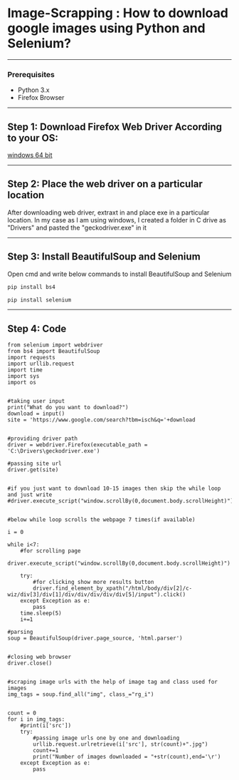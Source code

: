 # Image-Scrapping : How to download google images using Python and Selenium?
---
### Prerequisites
* Python 3.x
* Firefox Browser
---
## Step 1: Download Firefox Web Driver According to your OS:

[windows 64 bit](https://github.com/mozilla/geckodriver/releases/download/v0.26.0/geckodriver-v0.26.0-win64.zip)

---
## Step 2: Place the web driver on a particular location
After downloading web driver, extraxt in and place exe in a particular location. In my case as I am using windows, I created a folder in C drive as "Drivers" and pasted the "geckodriver.exe" in it

---
## Step 3: Install BeautifulSoup and Selenium
Open cmd and write below commands to install BeautifulSoup and Selenium
```python
pip install bs4

pip install selenium
```
---
## Step 4: Code
```pyhton
from selenium import webdriver
from bs4 import BeautifulSoup
import requests
import urllib.request
import time
import sys
import os


#taking user input
print("What do you want to download?")
download = input()
site = 'https://www.google.com/search?tbm=isch&q='+download


#providing driver path
driver = webdriver.Firefox(executable_path = 'C:\Drivers\geckodriver.exe')

#passing site url
driver.get(site)


#if you just want to download 10-15 images then skip the while loop and just write
#driver.execute_script("window.scrollBy(0,document.body.scrollHeight)")


#below while loop scrolls the webpage 7 times(if available)

i = 0

while i<7:  
	#for scrolling page
    driver.execute_script("window.scrollBy(0,document.body.scrollHeight)")
    
    try:
		#for clicking show more results button
        driver.find_element_by_xpath("/html/body/div[2]/c-wiz/div[3]/div[1]/div/div/div/div/div[5]/input").click()
    except Exception as e:
        pass
    time.sleep(5)
    i+=1

#parsing
soup = BeautifulSoup(driver.page_source, 'html.parser')


#closing web browser
driver.close()


#scraping image urls with the help of image tag and class used for images
img_tags = soup.find_all("img", class_="rg_i")


count = 0
for i in img_tags:
    #print(i['src'])
    try:
		#passing image urls one by one and downloading
        urllib.request.urlretrieve(i['src'], str(count)+".jpg")
        count+=1
        print("Number of images downloaded = "+str(count),end='\r')
    except Exception as e:
        pass
```
